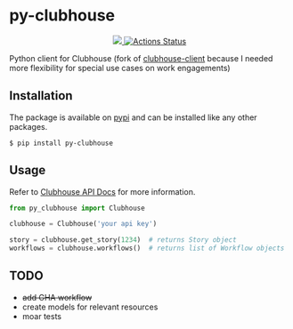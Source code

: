 # py-clubhouse

<p align="center">
<a href="https://codecov.io/gh/nickatnight/py-clubhouse">
  <img src="https://codecov.io/gh/nickatnight/py-clubhouse/branch/master/graph/badge.svg?token=E03I4QK6D9"/>
</a>
<a href="https://github.com/nickatnight/py-clubhouse/releases"><img alt="Actions Status" src="https://img.shields.io/pypi/v/py-clubhouse?style=plastic"></a>
</p>


Python client for Clubhouse (fork of [clubhouse-client](https://github.com/allardbrain/clubhouse-client) because I needed more flexibility for special use cases on work engagements)

## Installation

The package is available on [pypi](https://pypi.org/project/py-clubhouse/) and can be installed like any other packages.

    $ pip install py-clubhouse

## Usage

Refer to [Clubhouse API Docs](https://clubhouse.io/api/rest/v3/) for more information.

```python
from py_clubhouse import Clubhouse

clubhouse = Clubhouse('your api key')

story = clubhouse.get_story(1234)  # returns Story object
workflows = clubhouse.workflows()  # returns list of Workflow objects
```

## TODO
* ~~add GHA workflow~~
* create models for relevant resources
* moar tests
